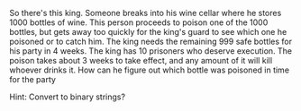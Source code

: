So there's this king. Someone breaks into his wine cellar where he stores 1000 bottles of wine. 
This person proceeds to poison one of the 1000 bottles, but gets away too quickly for the king's guard to see which one he poisoned or to catch him. 
The king needs the remaining 999 safe bottles for his party in 4 weeks. The king has 10 prisoners who deserve execution. 
The poison takes about 3 weeks to take effect, and any amount of it will kill whoever drinks it.
How can he figure out which bottle was poisoned in time for the party

Hint: Convert to binary strings?
